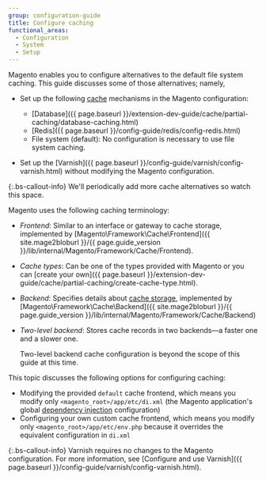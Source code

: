```yaml
---
group: configuration-guide
title: Configure caching
functional_areas:
  - Configuration
  - System
  - Setup
---
```


Magento enables you to configure alternatives to the default file system caching. This guide discusses some of those alternatives; namely,

*  Set up the following [cache](https://glossary.magento.com/cache) mechanisms in the Magento configuration:

   *  [Database]({{ page.baseurl }}/extension-dev-guide/cache/partial-caching/database-caching.html)
   *  [Redis]({{ page.baseurl }}/config-guide/redis/config-redis.html)
   *  File system (default): No configuration is necessary to use file system caching.

*  Set up the [Varnish]({{ page.baseurl }}/config-guide/varnish/config-varnish.html) without modifying the Magento configuration.

{:.bs-callout-info}
We'll periodically add more cache alternatives so watch this space.

Magento uses the following caching terminology:

*  *Frontend*: Similar to an interface or gateway to cache storage, implemented by [Magento\Framework\Cache\Frontend]({{ site.mage2bloburl }}/{{ page.guide_version }}/lib/internal/Magento/Framework/Cache/Frontend).
*  *Cache types*: Can be one of the types provided with Magento or you can [create your own]({{ page.baseurl }}/extension-dev-guide/cache/partial-caching/create-cache-type.html).
*  *Backend*: Specifies details about [cache storage](http://framework.zend.com/manual/1.12/en/zend.cache.backends.html), implemented by [Magento\Framework\Cache\Backend]({{ site.mage2bloburl }}/{{ page.guide_version }}/lib/internal/Magento/Framework/Cache/Backend)
*  *Two-level backend*: Stores cache records in two backends&mdash;a faster one and a slower one.

   Two-level backend cache configuration is beyond the scope of this guide at this time.

This topic discusses the following options for configuring caching:

*  Modifying the provided `default` cache frontend, which means you modify only `<magento_root>/app/etc/di.xml` (the Magento application's global [dependency injection](https://glossary.magento.com/dependency-injection) configuration)
*  Configuring your own custom cache frontend, which means you modify only `<magento_root>/app/etc/env.php` because it overrides the equivalent configuration in `di.xml`

{:.bs-callout-info}
Varnish requires no changes to the Magento configuration. For more information, see [Configure and use Varnish]({{ page.baseurl }}/config-guide/varnish/config-varnish.html).
